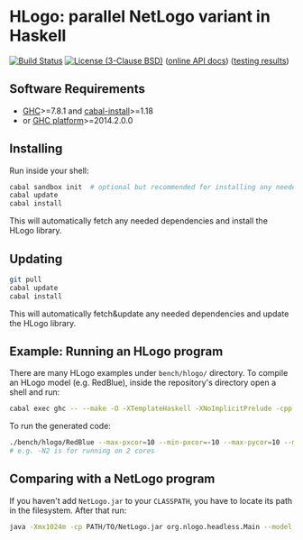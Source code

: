 # HLogo: parallel NetLogo variant in Haskell

[![Build Status](https://travis-ci.org/bezirg/hlogo.svg)](https://travis-ci.org/bezirg/hlogo) [![License (3-Clause BSD)](https://img.shields.io/badge/license-BSD--3-blue.svg?style=flat)](http://opensource.org/licenses/BSD-3-Clause)
 ([online API docs](http://bezirg.github.io/hlogo)) ([testing results](http://bezirg.github.io/hlogo/test-results.html))


## Software Requirements

- [GHC](https://www.haskell.org/ghc/)>=7.8.1  and [cabal-install](http://hackage.haskell.org/package/cabal-install)>=1.18
- or [GHC platform](https://www.haskell.org/platform/)>=2014.2.0.0

## Installing

Run inside your shell:

```bash
cabal sandbox init  # optional but recommended for installing any needed dependencies only-locally
cabal update
cabal install
```

This will automatically fetch any needed dependencies and install the HLogo library.

## Updating

```bash
git pull
cabal update
cabal install
```

This will automatically fetch&update any needed dependencies and update the HLogo library.

## Example: Running an HLogo program

There are many HLogo examples under `bench/hlogo/` directory.
To compile an HLogo model (e.g. RedBlue), inside the repository's directory open a shell and run:

```bash
cabal exec ghc -- --make -O -XTemplateHaskell -XNoImplicitPrelude -cpp -threaded bench/hlogo/RedBlue.hs
```

To run the generated code:

```bash
./bench/hlogo/RedBlue --max-pxcor=10 --min-pxcor=-10 --max-pycor=10 --min-pycor=-10 +RTS -N2 
# e.g. -N2 is for running on 2 cores
```

## Comparing with a NetLogo program

If you haven't add `NetLogo.jar` to your `CLASSPATH`, you have to locate its path in the filesystem. 
After that run:

```bash
java -Xmx1024m -cp PATH/TO/NetLogo.jar org.nlogo.headless.Main --model bench/nlogo/RedBlue.nlogo  
```

